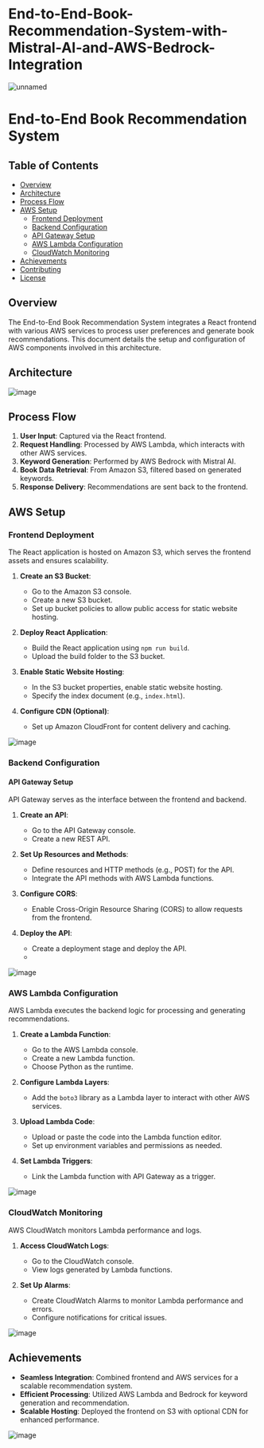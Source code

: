 # End-to-End-Book-Recommendation-System-with-Mistral-AI-and-AWS-Bedrock-Integration
![unnamed](https://github.com/user-attachments/assets/18fb097c-81a0-4ba3-a08c-eea23503acd5)

# **End-to-End Book Recommendation System**

## **Table of Contents**
- [Overview](#overview)
- [Architecture](#architecture)
- [Process Flow](#process-flow)
- [AWS Setup](#aws-setup)
  - [Frontend Deployment](#frontend-deployment)
  - [Backend Configuration](#backend-configuration)
  - [API Gateway Setup](#api-gateway-setup)
  - [AWS Lambda Configuration](#aws-lambda-configuration)
  - [CloudWatch Monitoring](#cloudwatch-monitoring)
- [Achievements](#achievements)
- [Contributing](#contributing)
- [License](#license)

## **Overview**
The End-to-End Book Recommendation System integrates a React frontend with various AWS services to process user preferences and generate book recommendations. This document details the setup and configuration of AWS components involved in this architecture.

## **Architecture**
![image](https://github.com/user-attachments/assets/1a08705f-2074-4df3-94dc-4be0e1e2069b) <!-- Add an architecture diagram showing AWS components and their interactions -->

## **Process Flow**
1. **User Input**: Captured via the React frontend.
2. **Request Handling**: Processed by AWS Lambda, which interacts with other AWS services.
3. **Keyword Generation**: Performed by AWS Bedrock with Mistral AI.
4. **Book Data Retrieval**: From Amazon S3, filtered based on generated keywords.
5. **Response Delivery**: Recommendations are sent back to the frontend.

## **AWS Setup**

### **Frontend Deployment**
The React application is hosted on Amazon S3, which serves the frontend assets and ensures scalability.

1. **Create an S3 Bucket**:
   - Go to the Amazon S3 console.
   - Create a new S3 bucket.
   - Set up bucket policies to allow public access for static website hosting.

2. **Deploy React Application**:
   - Build the React application using `npm run build`.
   - Upload the build folder to the S3 bucket.

3. **Enable Static Website Hosting**:
   - In the S3 bucket properties, enable static website hosting.
   - Specify the index document (e.g., `index.html`).

4. **Configure CDN (Optional)**:
   - Set up Amazon CloudFront for content delivery and caching.

![image](https://github.com/user-attachments/assets/303e5cff-e65d-491b-aa1d-edd695b6c187)
 <!-- Add an image of the S3 bucket configuration and CloudFront setup -->

### **Backend Configuration**

#### **API Gateway Setup**
API Gateway serves as the interface between the frontend and backend.

1. **Create an API**:
   - Go to the API Gateway console.
   - Create a new REST API.

2. **Set Up Resources and Methods**:
   - Define resources and HTTP methods (e.g., POST) for the API.
   - Integrate the API methods with AWS Lambda functions.

3. **Configure CORS**:
   - Enable Cross-Origin Resource Sharing (CORS) to allow requests from the frontend.

4. **Deploy the API**:
   - Create a deployment stage and deploy the API.
   - 
![image](https://github.com/user-attachments/assets/4d9bcd9e-6d71-4f72-ba23-91015293a0f8)
 <!-- Add an image of the API Gateway configuration and deployment -->

### **AWS Lambda Configuration**
AWS Lambda executes the backend logic for processing and generating recommendations.

1. **Create a Lambda Function**:
   - Go to the AWS Lambda console.
   - Create a new Lambda function.
   - Choose Python as the runtime.

2. **Configure Lambda Layers**:
   - Add the `boto3` library as a Lambda layer to interact with other AWS services.

3. **Upload Lambda Code**:
   - Upload or paste the code into the Lambda function editor.
   - Set up environment variables and permissions as needed.

4. **Set Lambda Triggers**:
   - Link the Lambda function with API Gateway as a trigger.

![image](https://github.com/user-attachments/assets/27560a33-1890-441e-a468-0a903aa1717d) <!-- Add an image of the Lambda function configuration and code editor -->

### **CloudWatch Monitoring**
AWS CloudWatch monitors Lambda performance and logs.

1. **Access CloudWatch Logs**:
   - Go to the CloudWatch console.
   - View logs generated by Lambda functions.

2. **Set Up Alarms**:
   - Create CloudWatch Alarms to monitor Lambda performance and errors.
   - Configure notifications for critical issues.

![image](https://github.com/user-attachments/assets/b930c3d0-9c07-4948-aa75-a72089d05cc2)
 <!-- Add an image of the CloudWatch dashboard showing logs and alarms -->

## **Achievements**
- **Seamless Integration**: Combined frontend and AWS services for a scalable recommendation system.
- **Efficient Processing**: Utilized AWS Lambda and Bedrock for keyword generation and recommendation.
- **Scalable Hosting**: Deployed the frontend on S3 with optional CDN for enhanced performance.

![image](https://github.com/user-attachments/assets/63b101f7-5d2b-4c64-b483-c6719b93e99c)


